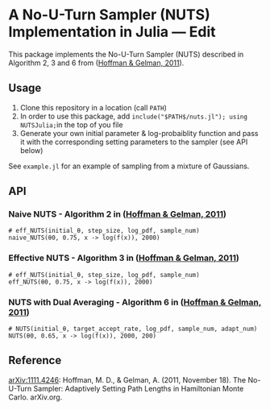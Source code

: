 # A No-U-Turn Sampler (NUTS) Implementation in Julia — Edit

This package implements the No-U-Turn Sampler (NUTS) described in Algorithm 2, 3 and 6 from ([Hoffman & Gelman, 2011][1]).

## Usage

1. Clone this repository in a location (call `PATH`)
2. In order to use this package, add `include("$PATH$/nuts.jl"); using NUTSJulia;`in the top of you file
3. Generate your own initial parameter & log-probaiblity function and pass it with the corresponding setting parameters to the sampler (see API below)

See `example.jl` for an example of sampling from a mixture of Gaussians.

## API

### Naive NUTS - Algorithm 2 in ([Hoffman & Gelman, 2011][1])

```
# eff_NUTS(initial_θ, step_size, log_pdf, sample_num)
naive_NUTS(θ0, 0.75, x -> log(f(x)), 2000)
```

### Effective NUTS - Algorithm 3 in ([Hoffman & Gelman, 2011][1])

```
# eff_NUTS(initial_θ, step_size, log_pdf, sample_num)
eff_NUTS(θ0, 0.75, x -> log(f(x)), 2000)
```

### NUTS with Dual Averaging - Algorithm 6 in ([Hoffman & Gelman, 2011][1])

```
# NUTS(initial_θ, target_accept_rate, log_pdf, sample_num, adapt_num)
NUTS(θ0, 0.65, x -> log(f(x)), 2000, 200)
```

## Reference

[arXiv:1111.4246][1]: Hoffman, M. D., & Gelman, A. (2011, November 18). The No-U-Turn Sampler: Adaptively Setting Path Lengths in Hamiltonian Monte Carlo. arXiv.org.

[1]: http://arxiv.org/abs/1111.4246
